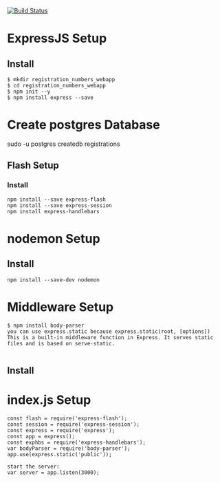 [![Build Status](https://travis-ci.org/lppzaz/registration_numbers_webapp.svg?branch=master)](https://travis-ci.org/lppzaz/registration_numbers_webapp)

# ExpressJS Setup

## Install

```
$ mkdir registration_numbers_webapp
$ cd registration_numbers_webapp
$ npm init --y
$ npm install express --save

```
# Create postgres Database
sudo -u postgres createdb registrations
## Flash Setup

### Install

```
npm install --save express-flash
npm install --save express-session
npm install express-handlebars
```
# nodemon Setup

## Install
```
npm install --save-dev nodemon
```
# Middleware Setup
```
$ npm install body-parser
you can use express.static because express.static(root, [options])
This is a built-in middleware function in Express. It serves static files and is based on serve-static.


```
## Install

# index.js Setup
```
const flash = require('express-flash');
const session = require('express-session');
const express = require('express');
const app = express();
const exphbs = require('express-handlebars');
var bodyParser = require('body-parser');
app.use(express.static('public'));
  ```

```
start the server:
var server = app.listen(3000);
```

